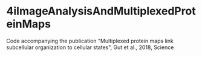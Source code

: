 # 4iImageAnalysisAndMultiplexedProteinMaps
Code accompanying the publication "Multiplexed protein maps link subcellular organization to cellular states", Gut et al., 2018, Science
